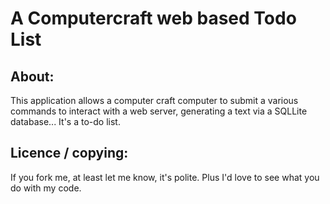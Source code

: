 # A Computercraft web based Todo List
## About:

This application allows a computer craft computer to submit a various commands to interact with a web server, generating a text via a SQLLite database... It's a to-do list.

## Licence / copying:
If you fork me, at least let me know, it's polite. Plus I'd love to see what you do with my code.